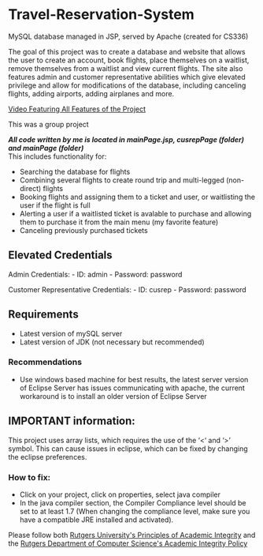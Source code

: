 # Travel-Reservation-System
MySQL database managed in JSP, served by Apache (created for CS336)

The goal of this project was to create a database and website that allows the user to create an account, book flights, place themselves on a waitlist, remove themselves from a waitlist and view current flights. The site also features admin and customer representative abilities which give elevated privilege and allow for modifications of the database, including canceling flights, adding airports, adding airplanes and more.

[Video Featuring All Features of the Project](https://drive.google.com/file/d/1tCNIv0OSV_TU2gjSlar0YlXcMogr8-xe/view?usp=sharing)

This was a group project

***All code written by me is located in mainPage.jsp, cusrepPage (folder) and mainPage (folder)***\
This includes functionality for:
- Searching the database for flights
- Combining several flights to create round trip and multi-legged (non-direct) flights
- Booking flights and assigning them to a ticket and user, or waitlisting the user if the flight is full
- Alerting a user if a waitlisted ticket is avalable to purchase and allowing them to purchase it from the main menu (my favorite feature)
- Canceling previously purchased tickets

## Elevated Credentials
Admin Credentials:
	- ID: admin
	- Password: password

Customer Representative Credentials:
	- ID: cusrep
	- Password: password

## Requirements
- Latest version of mySQL server
- Latest version of JDK (not necessary but recommended)

### Recommendations
- Use windows based machine for best results, the latest server version of Eclipse Server has issues communicating with apache, the current workaround is to install an older version of Eclipse Server

## IMPORTANT information:
This project uses array lists, which requires the use of the ‘<‘ and ‘>’ symbol. This can cause issues in eclipse, which can be fixed by changing the eclipse preferences.

### How to fix:
- Click on your project, click on properties, select java compiler
- In the java compiler section, the Compiler Compliance level should be set to at least 1.7 (When changing the compliance level, make sure you have a compatible JRE installed and activated).

Please follow both [Rutgers University's Principles of Academic Integrity](http://academicintegrity.rutgers.edu/) and the [Rutgers Department of Computer Science's Academic Integrity Policy](https://www.cs.rutgers.edu/academics/undergraduate/academic-integrity-policy)


